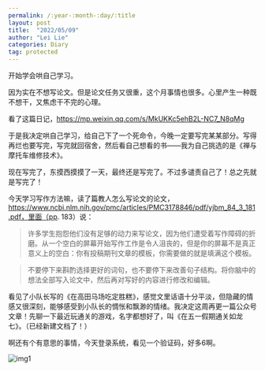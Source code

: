 ```yaml
---
permalink: /:year-:month-:day/:title
layout: post
title:  "2022/05/09"
author: "Lei Lie"
categories: Diary
tag: protected
---
```


开始学会哄自己学习。

因为实在不想写论文。但是论文任务又很重，这个月事情也很多。心里产生一种既不想干，又焦虑干不完的心理。

看了这篇日记，https://mp.weixin.qq.com/s/MkUKKc5ehB2L-NC7_N8qMg

于是我决定哄自己学习，给自己下了一个死命令，今晚一定要写完某某部分。写得再烂也要写完，写完就回宿舍，然后看自己想看的书——我为自己挑选的是《禅与摩托车维修技术》。

现在写完了，东摸西摸摸了一天，最终还是写完了。不过多谴责自己了！总之先就是写完了！

今天学习写作方法嘛，读了篇教人怎么写论文的论文，https://www.ncbi.nlm.nih.gov/pmc/articles/PMC3178846/pdf/yjbm_84_3_181.pdf，里面（pp. 183）说：

> 许多学生抱怨他们没有足够的动力来写论文，因为他们遭受着写作障碍的折磨。从一个空白的屏幕开始写作工作是令人沮丧的，但是你的屏幕不是真正意义上的空白：你有投稿期刊文章的模板，你需要做的就是填满这个模板。

> 不要停下来斟酌选择更好的词句，也不要停下来改善句子结构。将你脑中的想法全部写入论文中，然后再对写好的内容进行修改和编辑。

看见了小队长写的《在高田马场吃定胜糕》，感觉文里话语十分平淡，但隐藏的情感又很深刻，能够感受到小队长的惆怅和飘渺的情绪。我决定这周再更一篇公众号文章！先聊一下最近玩通关的游戏，名字都想好了，叫《在五一假期通关如龙七》。（已经新建文档了！）

啊还有个有意思的事情，今天登录系统，看见一个验证码，好多6啊。

![img1](../images/img-2022-05-09/img1.jpg)
